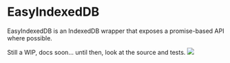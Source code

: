 # EasyIndexedDB

EasyIndexedDB is an IndexedDB wrapper that exposes a promise-based API where possible.

Still a WIP, docs soon... until then, look at the source and tests.
![](https://d3oi6fmp1dfbdb.cloudfront.net/g.gif?repo=ebryn/bugzilla-node)